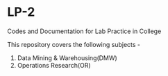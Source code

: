 # LP-2
Codes and Documentation for Lab Practice in College

This repository covers the following subjects -

1. Data Mining & Warehousing(DMW)
2. Operations Research(OR)

